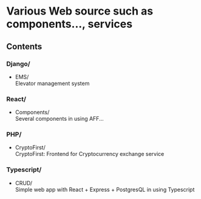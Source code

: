 <h1>
 <div>Various Web source such as components..., services<div>
</h1>

<h2>Contents</h2>

<h3>Django/</h3>
<ul>
  <li>
    EMS/
    <div>Elevator management system</div>
  </li>
</ul>

<h3>React/</h3>
<ul>
  <li>
    Components/
    <div>Several components in using AFF...</div>
  </li>
</ul>

<h3>PHP/</h3>
<ul>
  <li>
    CryptoFirst/
    <div>CryptoFirst: Frontend for Cryptocurrency exchange service</div>
  </li>
</ul>

<h3>Typescript/</h3>
<ul>
  <li>
    CRUD/
    <div>Simple web app with React + Express + PostgresQL in using Typescript</div>
  </li>
</ul>
